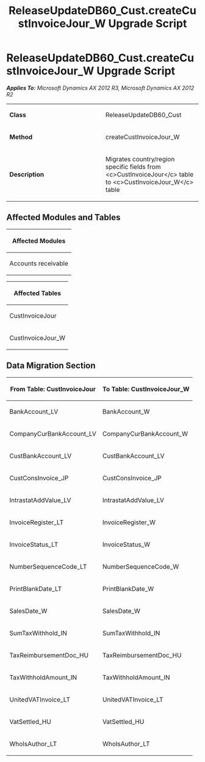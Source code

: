 ﻿---
title: ReleaseUpdateDB60_Cust.createCustInvoiceJour_W Upgrade Script
TOCTitle: ReleaseUpdateDB60_Cust.createCustInvoiceJour_W Upgrade Script
ms:assetid: 9763dddf-1089-0d09-bc62-f341fbc0e56d
ms:mtpsurl: https://msdn.microsoft.com/en-us/library/JJ686215(v=AX.60)
ms:contentKeyID: 49709919
ms.date: 05/18/2015
mtps_version: v=AX.60
---

# ReleaseUpdateDB60\_Cust.createCustInvoiceJour\_W Upgrade Script 


_**Applies To:** Microsoft Dynamics AX 2012 R3, Microsoft Dynamics AX 2012 R2_

<table>
<colgroup>
<col style="width: 50%" />
<col style="width: 50%" />
</colgroup>
<tbody>
<tr class="odd">
<td><p><strong>Class</strong></p></td>
<td><p>ReleaseUpdateDB60_Cust</p></td>
</tr>
<tr class="even">
<td><p><strong>Method</strong></p></td>
<td><p>createCustInvoiceJour_W</p></td>
</tr>
<tr class="odd">
<td><p><strong>Description</strong></p></td>
<td><p>Migrates country/region specific fields from &lt;c&gt;CustInvoiceJour&lt;/c&gt; table to &lt;c&gt;CustInvoiceJour_W&lt;/c&gt; table</p></td>
</tr>
</tbody>
</table>


## Affected Modules and Tables

<table>
<colgroup>
<col style="width: 100%" />
</colgroup>
<thead>
<tr class="header">
<th><p>Affected Modules</p></th>
</tr>
</thead>
<tbody>
<tr class="odd">
<td><p>Accounts receivable</p></td>
</tr>
</tbody>
</table>


<table>
<colgroup>
<col style="width: 100%" />
</colgroup>
<thead>
<tr class="header">
<th><p>Affected Tables</p></th>
</tr>
</thead>
<tbody>
<tr class="odd">
<td><p>CustInvoiceJour</p></td>
</tr>
<tr class="even">
<td><p>CustInvoiceJour_W</p></td>
</tr>
</tbody>
</table>


## Data Migration Section

<table>
<colgroup>
<col style="width: 50%" />
<col style="width: 50%" />
</colgroup>
<thead>
<tr class="header">
<th><p>From Table: CustInvoiceJour</p></th>
<th><p>To Table: CustInvoiceJour_W</p></th>
</tr>
</thead>
<tbody>
<tr class="odd">
<td><p>BankAccount_LV</p></td>
<td><p>BankAccount_W</p></td>
</tr>
<tr class="even">
<td><p>CompanyCurBankAccount_LV</p></td>
<td><p>CompanyCurBankAccount_W</p></td>
</tr>
<tr class="odd">
<td><p>CustBankAccount_LV</p></td>
<td><p>CustBankAccount_LV</p></td>
</tr>
<tr class="even">
<td><p>CustConsInvoice_JP</p></td>
<td><p>CustConsInvoice_JP</p></td>
</tr>
<tr class="odd">
<td><p>IntrastatAddValue_LV</p></td>
<td><p>IntrastatAddValue_LV</p></td>
</tr>
<tr class="even">
<td><p>InvoiceRegister_LT</p></td>
<td><p>InvoiceRegister_W</p></td>
</tr>
<tr class="odd">
<td><p>InvoiceStatus_LT</p></td>
<td><p>InvoiceStatus_W</p></td>
</tr>
<tr class="even">
<td><p>NumberSequenceCode_LT</p></td>
<td><p>NumberSequenceCode_W</p></td>
</tr>
<tr class="odd">
<td><p>PrintBlankDate_LT</p></td>
<td><p>PrintBlankDate_W</p></td>
</tr>
<tr class="even">
<td><p>SalesDate_W</p></td>
<td><p>SalesDate_W</p></td>
</tr>
<tr class="odd">
<td><p>SumTaxWithhold_IN</p></td>
<td><p>SumTaxWithhold_IN</p></td>
</tr>
<tr class="even">
<td><p>TaxReimbursementDoc_HU</p></td>
<td><p>TaxReimbursementDoc_HU</p></td>
</tr>
<tr class="odd">
<td><p>TaxWithholdAmount_IN</p></td>
<td><p>TaxWithholdAmount_IN</p></td>
</tr>
<tr class="even">
<td><p>UnitedVATInvoice_LT</p></td>
<td><p>UnitedVATInvoice_LT</p></td>
</tr>
<tr class="odd">
<td><p>VatSettled_HU</p></td>
<td><p>VatSettled_HU</p></td>
</tr>
<tr class="even">
<td><p>WhoIsAuthor_LT</p></td>
<td><p>WhoIsAuthor_LT</p></td>
</tr>
</tbody>
</table>

  


